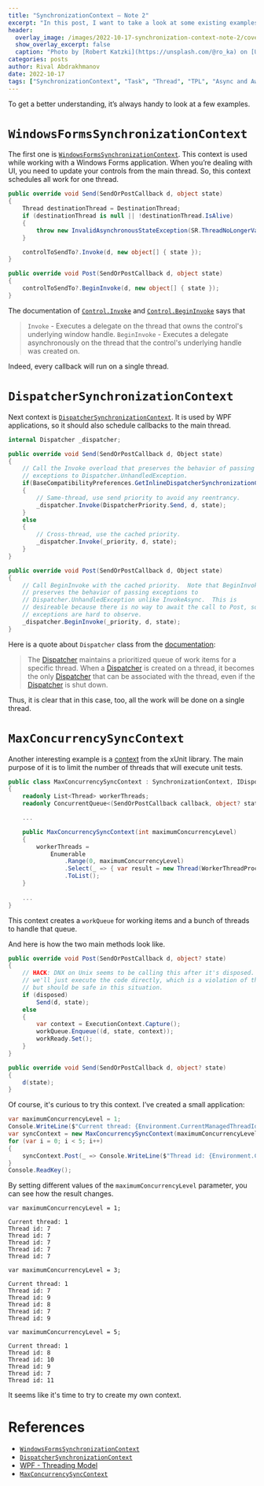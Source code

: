 ```yaml
---
title: "SynchronizationContext — Note 2"
excerpt: "In this post, I want to take a look at some existing examples of SynchronizationContext."
header:
  overlay_image: /images/2022-10-17-synchronization-context-note-2/cover.jpg
  show_overlay_excerpt: false
  caption: "Photo by [Robert Katzki](https://unsplash.com/@ro_ka) on [Unsplash](https://unsplash.com)"
categories: posts
author: Rival Abdrakhmanov
date: 2022-10-17
tags: ["SynchronizationContext", "Task", "Thread", "TPL", "Async and Await"]
---
```

To get a better understanding, it’s always handy to look at a few examples.

# `WindowsFormsSynchronizationContext`

The first one is [`WindowsFormsSynchronizationContext`](https://github.com/dotnet/winforms/blob/main/src/System.Windows.Forms/src/System/Windows/Forms/WindowsFormsSynchronizationContext.cs). This context is used while working with a Windows Forms application. When you’re dealing with UI, you need to update your controls from the main thread. So, this context schedules all work for one thread.

```csharp
public override void Send(SendOrPostCallback d, object state)
{
    Thread destinationThread = DestinationThread;
    if (destinationThread is null || !destinationThread.IsAlive)
    {
        throw new InvalidAsynchronousStateException(SR.ThreadNoLongerValid);
    }

    controlToSendTo?.Invoke(d, new object[] { state });
}

public override void Post(SendOrPostCallback d, object state)
{
    controlToSendTo?.BeginInvoke(d, new object[] { state });
}
```

The documentation of [`Control.Invoke`](https://learn.microsoft.com/en-us/dotnet/api/system.windows.forms.control.invoke?view=windowsdesktop-6.0) and [`Control.BeginInvoke`](https://learn.microsoft.com/en-us/dotnet/api/system.windows.forms.control.begininvoke?view=windowsdesktop-6.0) says that

> `Invoke` - Executes a delegate on the thread that owns the control's underlying window handle.
`BeginInvoke` - Executes a delegate asynchronously on the thread that the control's underlying handle was created on.

Indeed, every callback will run on a single thread.

# `DispatcherSynchronizationContext`

Next context is [`DispatcherSynchronizationContext`](https://github.com/dotnet/wpf/blob/main/src/Microsoft.DotNet.Wpf/src/WindowsBase/System/Windows/Threading/DispatcherSynchronizationContext.cs). It is used by WPF applications, so it should also schedule callbacks to the main thread.

```csharp
internal Dispatcher _dispatcher;

public override void Send(SendOrPostCallback d, Object state)
{
    // Call the Invoke overload that preserves the behavior of passing
    // exceptions to Dispatcher.UnhandledException.  
    if(BaseCompatibilityPreferences.GetInlineDispatcherSynchronizationContextSend() && _dispatcher.CheckAccess())
    {
        // Same-thread, use send priority to avoid any reentrancy.
        _dispatcher.Invoke(DispatcherPriority.Send, d, state);
    }
    else
    {
        // Cross-thread, use the cached priority.
        _dispatcher.Invoke(_priority, d, state);
    }
}

public override void Post(SendOrPostCallback d, Object state)
{
    // Call BeginInvoke with the cached priority.  Note that BeginInvoke
    // preserves the behavior of passing exceptions to
    // Dispatcher.UnhandledException unlike InvokeAsync.  This is
    // desireable because there is no way to await the call to Post, so
    // exceptions are hard to observe.
    _dispatcher.BeginInvoke(_priority, d, state);
}
```

Here is a quote about `Dispatcher` class from the [documentation](https://learn.microsoft.com/en-us/dotnet/api/system.windows.threading.dispatcher?view=windowsdesktop-6.0):

> The [Dispatcher](https://learn.microsoft.com/en-us/dotnet/api/system.windows.threading.dispatcher?view=windowsdesktop-6.0) maintains a prioritized queue of work items for a specific thread.
When a [Dispatcher](https://learn.microsoft.com/en-us/dotnet/api/system.windows.threading.dispatcher?view=windowsdesktop-6.0) is created on a thread, it becomes the only [Dispatcher](https://learn.microsoft.com/en-us/dotnet/api/system.windows.threading.dispatcher?view=windowsdesktop-6.0) that can be associated with the thread, even if the [Dispatcher](https://learn.microsoft.com/en-us/dotnet/api/system.windows.threading.dispatcher?view=windowsdesktop-6.0) is shut down.

Thus, it is clear that in this case, too, all the work will be done on a single thread.

# `MaxConcurrencySyncContext`

Another interesting example is a [context](https://github.com/xunit/xunit/blob/main/src/xunit.v3.core/Sdk/MaxConcurrencySyncContext.cs) from the xUnit library. The main purpose of it is to limit the number of threads that will execute unit tests.

```csharp
public class MaxConcurrencySyncContext : SynchronizationContext, IDisposable
{
    readonly List<Thread> workerThreads;
    readonly ConcurrentQueue<(SendOrPostCallback callback, object? state, ExecutionContext? context)> workQueue = new();

    ...

    public MaxConcurrencySyncContext(int maximumConcurrencyLevel)
    {
        workerThreads =
            Enumerable
                .Range(0, maximumConcurrencyLevel)
                .Select(_ => { var result = new Thread(WorkerThreadProc); result.Start(); return result; })
                .ToList();
    }
    
    ...
}
```

This context creates a `workQueue` for working items and a bunch of threads to handle that queue.

And here is how the two main methods look like.

```csharp
public override void Post(SendOrPostCallback d, object? state)
{
    // HACK: DNX on Unix seems to be calling this after it's disposed. In that case,
    // we'll just execute the code directly, which is a violation of the contract
    // but should be safe in this situation.
    if (disposed)
        Send(d, state);
    else
    {
        var context = ExecutionContext.Capture();
        workQueue.Enqueue((d, state, context));
        workReady.Set();
    }
}

public override void Send(SendOrPostCallback d, object? state)
{
    d(state);
}
```

Of course, it's curious to try this context. I’ve created a small application:

```csharp
var maximumConcurrencyLevel = 1;
Console.WriteLine($"Current thread: {Environment.CurrentManagedThreadId}");
var syncContext = new MaxConcurrencySyncContext(maximumConcurrencyLevel);
for (var i = 0; i < 5; i++)
{
    syncContext.Post(_ => Console.WriteLine($"Thread id: {Environment.CurrentManagedThreadId}"), null);
}
Console.ReadKey();
```

By setting different values of the `maximumConcurrencyLevel` parameter, you can see how the result changes.

`var maximumConcurrencyLevel = 1;`

```
Current thread: 1
Thread id: 7
Thread id: 7
Thread id: 7
Thread id: 7
Thread id: 7
```

`var maximumConcurrencyLevel = 3;`

```
Current thread: 1
Thread id: 7
Thread id: 9
Thread id: 8
Thread id: 7
Thread id: 9
```

`var maximumConcurrencyLevel = 5;`

```
Current thread: 1
Thread id: 8
Thread id: 10
Thread id: 9
Thread id: 7
Thread id: 11
```

It seems like it's time to try to create my own context.

# References

- [`WindowsFormsSynchronizationContext`](https://github.com/dotnet/winforms/blob/main/src/System.Windows.Forms/src/System/Windows/Forms/WindowsFormsSynchronizationContext.cs)
- [`DispatcherSynchronizationContext`](https://github.com/dotnet/wpf/blob/main/src/Microsoft.DotNet.Wpf/src/WindowsBase/System/Windows/Threading/DispatcherSynchronizationContext.cs)
- [WPF - Threading Model](https://learn.microsoft.com/en-us/dotnet/desktop/wpf/advanced/threading-model)
- [`MaxConcurrencySyncContext`](https://github.com/xunit/xunit/blob/main/src/xunit.v3.core/Sdk/MaxConcurrencySyncContext.cs)